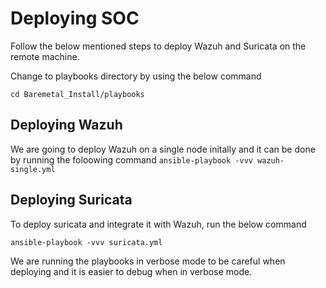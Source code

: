# **Deploying SOC**

Follow the below mentioned steps to deploy Wazuh and Suricata on the remote machine.

Change to playbooks directory by using the below command

``` cd Baremetal_Install/playbooks ```

## **Deploying Wazuh**

We are going to deploy Wazuh on a single node initally and it can be done by running the foloowing command
``` ansible-playbook -vvv wazuh-single.yml ```

## **Deploying Suricata**

To deploy suricata and integrate it with Wazuh, run the below command

``` ansible-playbook -vvv suricata.yml ```

We are running the playbooks in verbose mode to be careful when deploying and it is easier to debug when in verbose mode.
